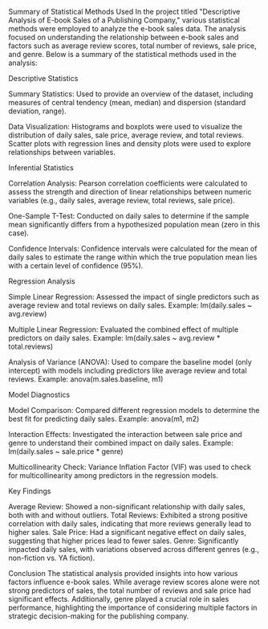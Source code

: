 Summary of Statistical Methods Used
In the project titled "Descriptive Analysis of E-book Sales of a Publishing Company," various statistical methods were employed to analyze the e-book sales data. The analysis focused on understanding the relationship between e-book sales and factors such as average review scores, total number of reviews, sale price, and genre. Below is a summary of the statistical methods used in the analysis:

Descriptive Statistics

Summary Statistics:
Used to provide an overview of the dataset, including measures of central tendency (mean, median) and dispersion (standard deviation, range).

Data Visualization:
Histograms and boxplots were used to visualize the distribution of daily sales, sale price, average review, and total reviews.
Scatter plots with regression lines and density plots were used to explore relationships between variables.

Inferential Statistics

Correlation Analysis:
Pearson correlation coefficients were calculated to assess the strength and direction of linear relationships between numeric variables (e.g., daily sales, average review, total reviews, sale price).

One-Sample T-Test:
Conducted on daily sales to determine if the sample mean significantly differs from a hypothesized population mean (zero in this case).

Confidence Intervals:
Confidence intervals were calculated for the mean of daily sales to estimate the range within which the true population mean lies with a certain level of confidence (95%).

Regression Analysis

Simple Linear Regression:
Assessed the impact of single predictors such as average review and total reviews on daily sales.
Example: lm(daily.sales ~ avg.review)

Multiple Linear Regression:
Evaluated the combined effect of multiple predictors on daily sales.
Example: lm(daily.sales ~ avg.review * total.reviews)

Analysis of Variance (ANOVA):
Used to compare the baseline model (only intercept) with models including predictors like average review and total reviews.
Example: anova(m.sales.baseline, m1)

Model Diagnostics

Model Comparison:
Compared different regression models to determine the best fit for predicting daily sales.
Example: anova(m1, m2)

Interaction Effects:
Investigated the interaction between sale price and genre to understand their combined impact on daily sales.
Example: lm(daily.sales ~ sale.price * genre)

Multicollinearity Check:
Variance Inflation Factor (VIF) was used to check for multicollinearity among predictors in the regression models.


Key Findings

Average Review: Showed a non-significant relationship with daily sales, both with and without outliers.
Total Reviews: Exhibited a strong positive correlation with daily sales, indicating that more reviews generally lead to higher sales.
Sale Price: Had a significant negative effect on daily sales, suggesting that higher prices lead to fewer sales.
Genre: Significantly impacted daily sales, with variations observed across different genres (e.g., non-fiction vs. YA fiction).

Conclusion
The statistical analysis provided insights into how various factors influence e-book sales. While average review scores alone were not strong predictors of sales, the total number of reviews and sale price had significant effects. Additionally, genre played a crucial role in sales performance, highlighting the importance of considering multiple factors in strategic decision-making for the publishing company.






